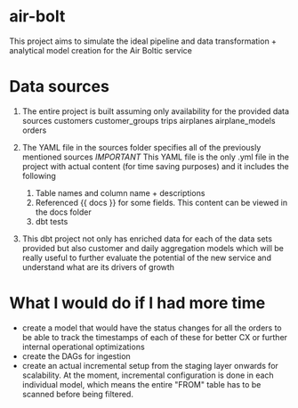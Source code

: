 # air-bolt
This project aims to simulate the ideal pipeline and data transformation + analytical model creation for the Air Boltic service

# Data sources

1. The entire project is built assuming only availability for the provided data sources
    customers
    customer_groups
    trips
    airplanes
    airplane_models
    orders

2. The YAML file in the sources folder specifies all of the previously mentioned sources
    *IMPORTANT* 
    This YAML file is the only .yml file in the project with actual content (for time saving purposes) and it includes the following
    1. Table names and column name + descriptions
    2. Referenced {{ docs }} for some fields. This content can be viewed in the docs folder
    3. dbt tests

3. This dbt project not only has enriched data for each of the data sets provided but also customer and daily aggregation models 
    which will be really useful to further evaluate the potential of the new service and understand what are its drivers of growth

# What I would do if I had more time
- create a model that would have the status changes for all the orders to be able to track the timestamps of each of these for better CX or further internal operational optimizations
- create the DAGs for ingestion
- create an actual incremental setup from the staging layer onwards for scalability. At the moment, incremental configuration is done in each individual model, which means the entire "FROM" table has to be scanned before being filtered.

